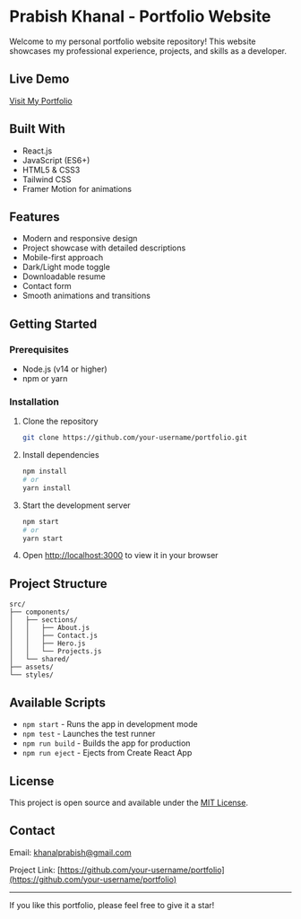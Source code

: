 # Prabish Khanal - Portfolio Website

Welcome to my personal portfolio website repository! This website showcases my professional experience, projects, and skills as a developer.

## Live Demo

[Visit My Portfolio](https://prabishkhanal.github.io/Portfolio/#home)

## Built With

- React.js
- JavaScript (ES6+)
- HTML5 & CSS3
- Tailwind CSS
- Framer Motion for animations

## Features

- Modern and responsive design
- Project showcase with detailed descriptions
- Mobile-first approach
- Dark/Light mode toggle
- Downloadable resume
- Contact form
- Smooth animations and transitions

## Getting Started

### Prerequisites

- Node.js (v14 or higher)
- npm or yarn

### Installation

1. Clone the repository
   ```bash
   git clone https://github.com/your-username/portfolio.git
   ```

2. Install dependencies
   ```bash
   npm install
   # or
   yarn install
   ```

3. Start the development server
   ```bash
   npm start
   # or
   yarn start
   ```

4. Open [http://localhost:3000](http://localhost:3000) to view it in your browser

## Project Structure

```
src/
├── components/
│   ├── sections/
│   │   ├── About.js
│   │   ├── Contact.js
│   │   ├── Hero.js
│   │   └── Projects.js
│   └── shared/
├── assets/
└── styles/
```

## Available Scripts

- `npm start` - Runs the app in development mode
- `npm test` - Launches the test runner
- `npm run build` - Builds the app for production
- `npm run eject` - Ejects from Create React App

## License

This project is open source and available under the [MIT License](LICENSE).

## Contact

Email: khanalprabish@gmail.com

Project Link: [https://github.com/your-username/portfolio](https://github.com/your-username/portfolio) 

---

 If you like this portfolio, please feel free to give it a star!
